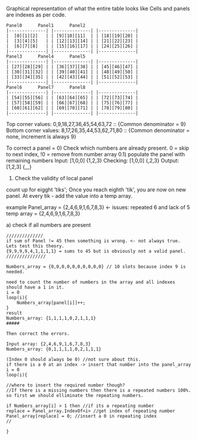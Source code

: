 ﻿Graphical representation of what the entire table looks like
Cells and panels are indexes as per code.

  	Panel0		Panel1		Panel2
	|--------------| |--------------| |--------------| 
	|  [0][1][2]   | | [9][10][11]  | | [18][19][20] |
	|  [3][4][5]   | | [12][13][14] | | [21][22][23] |
	|  [6][7][8]   | | [15][16][17] | | [24][25][26] |
	|--------------| |--------------| |--------------| 
	Panel3		Panel4		Panel5
	|--------------| |--------------| |--------------| 
	| [27][28][29] | | [36][37][38] | | [45][46][47] |
	| [30][31][32] | | [39][40][41] | | [48][49][50] |
	| [33][34][35] | | [42][43][44] | | [51][52][53] |
	|--------------| |--------------| |--------------|  
	Panel6 		Panel7 		Panel8
	|--------------| |--------------| |--------------| 
	| [54][55][56] | | [63][64][65] | | [72][73][74] |
	| [57][58][59] | | [66][67][68] | | [75][76][77] |
	| [60][61][62] | | [69][70][71] | | [78][79][80] |
	|--------------| |--------------| |--------------|  


Top corner values: 0,9,18,27,36,45,54,63,72 :: {Common denominator = 9}
Bottom corner values: 8,17,26,35,44,53,62,71,80 :: {Common denominator = none, increment is always 9}

To correct a panel = 
0) Check which numbers are already present. 0 = skip to next index, !0 = remove from number array
0.1) populate the panel with remaining numbers
Input: [1,0,0] {1,2,3}
Checking: [1,0,0] {,2,3}
Output: [1,2,3] {,,,}

1) Check the validity of local panel

count up for eigght 'tiks'; Once you reach eighth 'tik', you are now on new panel.
At every tik - add the value into a temp array.

example
Panel_array = {2,4,6,9,1,6,7,8,3} <- issues: repeated 6 and lack of 5
temp array = {2,4,6,9,1,6,7,8,3}

a) check if all numbers are present
	
	//////////////
	if sum of Panel != 45 then something is wrong. <- not always true. Lets test this theory.
	{9,9,9,9,4,1,1,1,1} = sums to 45 but is obviously not a valid panel.
	///////////////
	
	Numbers_array = {0,0,0,0,0,0,0,0,0,0} // 10 slots because index 9 is needed.

	need to count the number of numbers in the array and all indexes should have a 1 in it.
	i = 0
	loop(i){
		Numbers_array[panel[i]]++;
	}
	result
	Numbers_array: {1,1,1,1,0,2,1,1,1}
	#####

	Then correct the errors.

	Input array: {2,4,6,9,1,6,7,8,3}
	Numbers_array: {0,1,1,1,1,0,2,1,1,1}

	(Index 0 should always be 0) //not sure about this.
	if there is a 0 at an index -> insert that number into the panel_array
	i = 0
	loop(i){
	
	//where to insert the required number though?
	//If there is a missing numbers then there is a repeated numbers 100%.
	so first we should elliminate the repeating numbers.

	if Numbers_array[i] > 1 then //if its a repeating number
	replace = Panel_array.IndexOf<i> //get index of repeating number
	Panel_array[replace] = 0; //insert a 0 in repeating index
	//
	
	}
